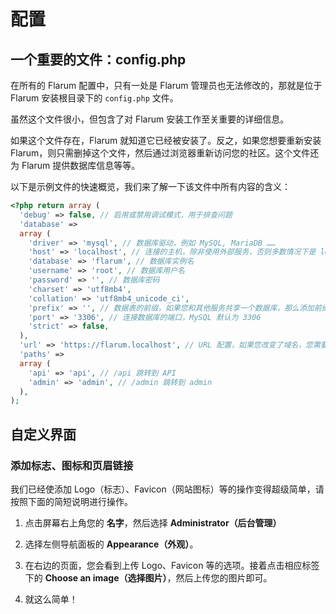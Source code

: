 # 配置

## 一个重要的文件：config.php

在所有的 Flarum 配置中，只有一处是 Flarum 管理员也无法修改的，那就是位于 Flarum 安装根目录下的 `config.php` 文件。

虽然这个文件很小，但包含了对 Flarum 安装工作至关重要的详细信息。

如果这个文件存在，Flarum 就知道它已经被安装了。反之，如果您想要重新安装 Flarum，则只需删掉这个文件，然后通过浏览器重新访问您的社区。这个文件还为 Flarum 提供数据库信息等等。

以下是示例文件的快速概览，我们来了解一下该文件中所有内容的含义：

```php
<?php return array (
  'debug' => false, // 启用或禁用调试模式，用于排查问题
  'database' =>
  array (
    'driver' => 'mysql', // 数据库驱动，例如 MySQL, MariaDB ……
    'host' => 'localhost', // 连接的主机，除非使用外部服务，否则多数情况下是 localhost
    'database' => 'flarum', // 数据库实例名
    'username' => 'root', // 数据库用户名
    'password' => '', // 数据库密码
    'charset' => 'utf8mb4',
    'collation' => 'utf8mb4_unicode_ci',
    'prefix' => '', // 数据表的前缀，如果您和其他服务共享一个数据库，那么添加前缀会很有用
    'port' => '3306', // 连接数据库的端口，MySQL 默认为 3306
    'strict' => false,
  ),
  'url' => 'https://flarum.localhost', // URL 配置，如果您改变了域名，您需要变更这个
  'paths' =>
  array (
    'api' => 'api', // /api 跳转到 API
    'admin' => 'admin', // /admin 跳转到 admin
  ),
);
```

## 自定义界面

### 添加标志、图标和页眉链接

我们已经使添加 Logo（标志）、Favicon（网站图标）等的操作变得超级简单，请按照下面的简短说明进行操作。

1) 点击屏幕右上角您的 **名字**，然后选择 **Administrator（后台管理）**

2) 选择左侧导航面板的 **Appearance（外观）**。

3) 在右边的页面，您会看到上传 Logo、Favicon 等的选项。接着点击相应标签下的 **Choose an image（选择图片）**，然后上传您的图片即可。

4) 就这么简单！
